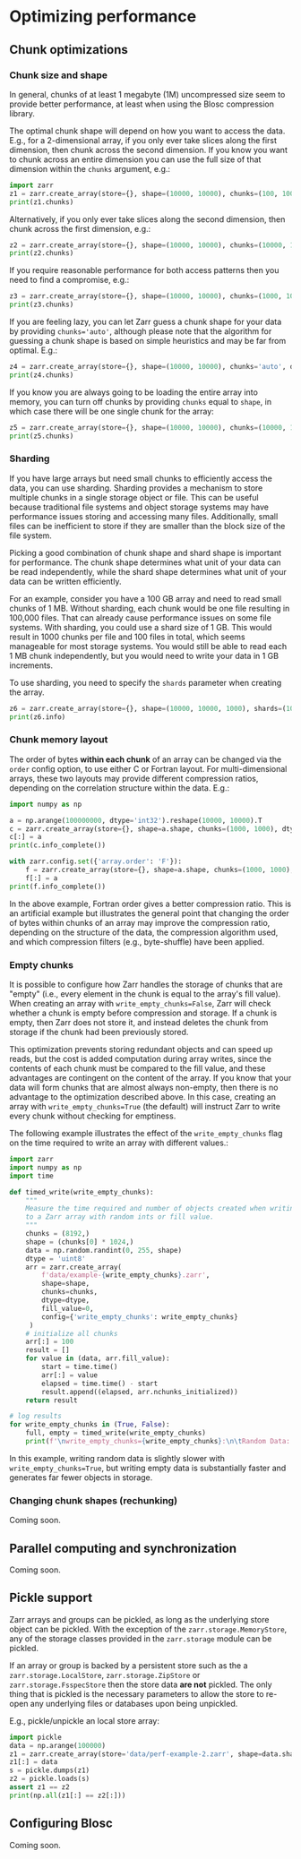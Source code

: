 # Optimizing performance

## Chunk optimizations

### Chunk size and shape

In general, chunks of at least 1 megabyte (1M) uncompressed size seem to provide
better performance, at least when using the Blosc compression library.

The optimal chunk shape will depend on how you want to access the data. E.g.,
for a 2-dimensional array, if you only ever take slices along the first
dimension, then chunk across the second dimension. If you know you want to chunk
across an entire dimension you can use the full size of that dimension within the
`chunks` argument, e.g.:

```python exec="true" session="performance" source="above" result="ansi"
import zarr
z1 = zarr.create_array(store={}, shape=(10000, 10000), chunks=(100, 10000), dtype='int32')
print(z1.chunks)
```

Alternatively, if you only ever take slices along the second dimension, then
chunk across the first dimension, e.g.:

```python exec="true" session="performance" source="above" result="ansi"
z2 = zarr.create_array(store={}, shape=(10000, 10000), chunks=(10000, 100), dtype='int32')
print(z2.chunks)
```

If you require reasonable performance for both access patterns then you need to
find a compromise, e.g.:

```python exec="true" session="performance" source="above" result="ansi"
z3 = zarr.create_array(store={}, shape=(10000, 10000), chunks=(1000, 1000), dtype='int32')
print(z3.chunks)
```

If you are feeling lazy, you can let Zarr guess a chunk shape for your data by
providing `chunks='auto'`, although please note that the algorithm for guessing
a chunk shape is based on simple heuristics and may be far from optimal. E.g.:

```python exec="true" session="performance" source="above" result="ansi"
z4 = zarr.create_array(store={}, shape=(10000, 10000), chunks='auto', dtype='int32')
print(z4.chunks)
```

If you know you are always going to be loading the entire array into memory, you
can turn off chunks by providing `chunks` equal to `shape`, in which case there
will be one single chunk for the array:

```python exec="true" session="performance" source="above" result="ansi"
z5 = zarr.create_array(store={}, shape=(10000, 10000), chunks=(10000, 10000), dtype='int32')
print(z5.chunks)
```

### Sharding

If you have large arrays but need small chunks to efficiently access the data, you can
use sharding. Sharding provides a mechanism to store multiple chunks in a single
storage object or file. This can be useful because traditional file systems and object
storage systems may have performance issues storing and accessing many files.
Additionally, small files can be inefficient to store if they are smaller than the
block size of the file system.

Picking a good combination of chunk shape and shard shape is important for performance.
The chunk shape determines what unit of your data can be read independently, while the
shard shape determines what unit of your data can be written efficiently.

For an example, consider you have a 100 GB array and need to read small chunks of 1 MB.
Without sharding, each chunk would be one file resulting in 100,000 files. That can
already cause performance issues on some file systems.
With sharding, you could use a shard size of 1 GB. This would result in 1000 chunks per
file and 100 files in total, which seems manageable for most storage systems.
You would still be able to read each 1 MB chunk independently, but you would need to
write your data in 1 GB increments.

To use sharding, you need to specify the `shards` parameter when creating the array.

```python exec="true" session="performance" source="above" result="ansi"
z6 = zarr.create_array(store={}, shape=(10000, 10000, 1000), shards=(1000, 1000, 1000), chunks=(100, 100, 100), dtype='uint8')
print(z6.info)
```

### Chunk memory layout

The order of bytes **within each chunk** of an array can be changed via the
`order` config option, to use either C or Fortran layout. For
multi-dimensional arrays, these two layouts may provide different compression
ratios, depending on the correlation structure within the data. E.g.:

```python exec="true" session="performance" source="above" result="ansi"
import numpy as np

a = np.arange(100000000, dtype='int32').reshape(10000, 10000).T
c = zarr.create_array(store={}, shape=a.shape, chunks=(1000, 1000), dtype=a.dtype, config={'order': 'C'})
c[:] = a
print(c.info_complete())
```

```python exec="true" session="performance" source="above" result="ansi"
with zarr.config.set({'array.order': 'F'}):
    f = zarr.create_array(store={}, shape=a.shape, chunks=(1000, 1000), dtype=a.dtype)
    f[:] = a
print(f.info_complete())

```

In the above example, Fortran order gives a better compression ratio. This is an
artificial example but illustrates the general point that changing the order of
bytes within chunks of an array may improve the compression ratio, depending on
the structure of the data, the compression algorithm used, and which compression
filters (e.g., byte-shuffle) have been applied.

### Empty chunks

It is possible to configure how Zarr handles the storage of chunks that are "empty"
(i.e., every element in the chunk is equal to the array's fill value). When creating
an array with `write_empty_chunks=False`, Zarr will check whether a chunk is empty before compression and storage. If a chunk is empty,
then Zarr does not store it, and instead deletes the chunk from storage
if the chunk had been previously stored.

This optimization prevents storing redundant objects and can speed up reads, but the cost is
added computation during array writes, since the contents of
each chunk must be compared to the fill value, and these advantages are contingent on the content of the array.
If you know that your data will form chunks that are almost always non-empty, then there is no advantage to the optimization described above.
In this case, creating an array with `write_empty_chunks=True` (the default) will instruct Zarr to write every chunk without checking for emptiness.

The following example illustrates the effect of the `write_empty_chunks` flag on
the time required to write an array with different values.:

```python exec="true" session="performance" source="above" result="ansi"
import zarr
import numpy as np
import time

def timed_write(write_empty_chunks):
    """
    Measure the time required and number of objects created when writing
    to a Zarr array with random ints or fill value.
    """
    chunks = (8192,)
    shape = (chunks[0] * 1024,)
    data = np.random.randint(0, 255, shape)
    dtype = 'uint8'
    arr = zarr.create_array(
        f'data/example-{write_empty_chunks}.zarr',
        shape=shape,
        chunks=chunks,
        dtype=dtype,
        fill_value=0,
        config={'write_empty_chunks': write_empty_chunks}
     )
    # initialize all chunks
    arr[:] = 100
    result = []
    for value in (data, arr.fill_value):
        start = time.time()
        arr[:] = value
        elapsed = time.time() - start
        result.append((elapsed, arr.nchunks_initialized))
    return result

# log results
for write_empty_chunks in (True, False):
    full, empty = timed_write(write_empty_chunks)
    print(f'\nwrite_empty_chunks={write_empty_chunks}:\n\tRandom Data: {full[0]:.4f}s, {full[1]} objects stored\n\t Empty Data: {empty[0]:.4f}s, {empty[1]} objects stored\n')
```

In this example, writing random data is slightly slower with `write_empty_chunks=True`,
but writing empty data is substantially faster and generates far fewer objects in storage.

### Changing chunk shapes (rechunking)

Coming soon.

## Parallel computing and synchronization

Coming soon.

## Pickle support

Zarr arrays and groups can be pickled, as long as the underlying store object can be
pickled. With the exception of the `zarr.storage.MemoryStore`, any of the
storage classes provided in the `zarr.storage` module can be pickled.

If an array or group is backed by a persistent store such as the a `zarr.storage.LocalStore`,
`zarr.storage.ZipStore` or `zarr.storage.FsspecStore` then the store data
**are not** pickled. The only thing that is pickled is the necessary parameters to allow the store
to re-open any underlying files or databases upon being unpickled.

E.g., pickle/unpickle an local store array:

```python exec="true" session="performance" source="above" result="ansi"
import pickle
data = np.arange(100000)
z1 = zarr.create_array(store='data/perf-example-2.zarr', shape=data.shape, chunks=data.shape, dtype=data.dtype)
z1[:] = data
s = pickle.dumps(z1)
z2 = pickle.loads(s)
assert z1 == z2
print(np.all(z1[:] == z2[:]))
```

## Configuring Blosc

Coming soon.

